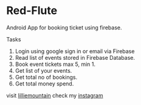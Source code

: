 # Red-Flute
Android App for booking ticket using firebase.

Tasks
1. Login using google sign in or email via Firebase
2. Read list of events stored in Firebase Database.
3. Book event tickets max 5, min 1.
4. Get list of your events.
5. Get total no of bookings.
6. Get total money spend.

visit [lilliemountain](https://www.lilliemountain.com/ "lilliemountain")
check my [instagram](https://www.instagram.com/lillie.mountain/ "instagram")

